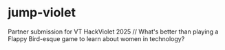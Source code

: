 # jump-violet
Partner submission for VT HackViolet 2025 // What's better than playing a Flappy Bird-esque game to learn about women in technology?
